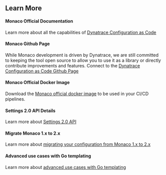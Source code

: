 ## Learn More

#### Monaco Official Documentation

Learn more about all the capabilities of [Dynatrace Configuration as Code](https://www.dynatrace.com/support/help/manage/configuration-as-code)

#### Monaco Github Page

While Monaco development is driven by Dynatrace, we are still committed to keeping the tool open source to allow you to use it as a library or directly contribute improvements and features. Connect to the [Dynatrace Configuration as Code Github Page](https://github.com/Dynatrace/dynatrace-configuration-as-code)

#### Monaco Official Docker Image

Download the [Monaco official docker image](https://hub.docker.com/r/dynatrace/dynatrace-configuration-as-code) to be used in your CI/CD pipelines.

#### Settings 2.0 API Details

Learn more about [Settings 2.0 API](https://www.dynatrace.com/support/help/dynatrace-api/environment-api/settings)

#### Migrate Monaco 1.x to 2.x

Learn more about [migrating your configuration from Monaco 1.x to 2.x](https://www.dynatrace.com/support/help/manage/configuration-as-code/guides/migrating-to-v2)

#### Advanced use cases with Go templating

Learn more about [advanced use cases with Go templating](https://www.dynatrace.com/support/help/manage/configuration-as-code/guides/configuration-as-code-advanced-use-case)
